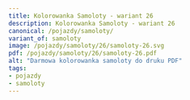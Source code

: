```yaml
---
title: Kolorowanka Samoloty - wariant 26
description: Kolorowanka Samoloty - wariant 26
canonical: /pojazdy/samoloty/
variant_of: samoloty
image: /pojazdy/samoloty/26/samoloty-26.svg
pdf: /pojazdy/samoloty/26/samoloty-26.pdf
alt: "Darmowa kolorowanka samoloty do druku PDF"
tags:
- pojazdy
- samoloty
---
```

